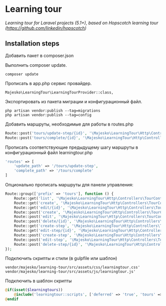 # Learning tour
*Learning tour for  Laravel projects (5.1+), based on Hopscotch learning tour (https://github.com/linkedin/hopscotch)*

## Installation steps
Добавить пакет в composer.json

Выполнить composer update.

`composer update`

Прописать в app.php сервис провайдер.

`Majesko\LearningTour\LearningTourProvider::class,`
 
Экспортировать из пакета миграции и конфигурационный файл.
```
php artisan vendor:publish --tag=migrations
php artisan vendor:publish --tag=config
```
Добавить маршруты, необходимые для работы в routes.php 
```php
Route::post('tours/update-step/{id}', '\Majesko\LearningTour\Http\Controllers\TourController@postUpdateStep');
Route::post('tours/complete/{id}', '\Majesko\LearningTour\Http\Controllers\TourController@postComplete');
```
Прописать соответствующие предыдущему шагу маршруты в конфигурационный файл learningtour.php
```php
'routes' => [
    'update_path' => '/tours/update-step',
    'complete_path' => '/tours/complete'
]
```
Опционально прописать маршруты для панели управления:
```php
Route::group(['prefix' => 'tours'], function () {
    Route::get('list', '\Majesko\LearningTour\Http\Controllers\TourController@getList')->name('learningtour::tours.list');
    Route::get('create', '\Majesko\LearningTour\Http\Controllers\TourController@getCreate')->name('learningtour::tours.create');
    Route::get('edit/{id}', '\Majesko\LearningTour\Http\Controllers\TourController@getEdit')->name('learningtour::tours.edit');
    Route::post('create', '\Majesko\LearningTour\Http\Controllers\TourController@postCreate')->name('learningtour::tours.store');
    Route::post('edit', '\Majesko\LearningTour\Http\Controllers\TourController@postEdit')->name('learningtour::tours.update');
    Route::post('delete/{id}', '\Majesko\LearningTour\Http\Controllers\TourController@postDelete')->name('learningtour::tours.delete');
    Route::get('create-step', '\Majesko\LearningTour\Http\Controllers\TourController@getCreateStep')->name('learningtour::tours.create-step');
    Route::get('edit-step/{id}', '\Majesko\LearningTour\Http\Controllers\TourController@getEditStep')->name('learningtour::tours.edit-step');
    Route::post('create-step', '\Majesko\LearningTour\Http\Controllers\TourController@postCreateStep')->name('learningtour::tours.store-step');
    Route::post('edit-step', '\Majesko\LearningTour\Http\Controllers\TourController@postEditStep')->name('learningtour::tours.update-step');
    Route::post('delete-step/{id}', '\Majesko\LearningTour\Http\Controllers\TourController@postDeleteStep')->name('learningtour::tours.delete-step');
});
```
Подключить скрипты и стили (в gulpfile или шаблон)

```
vendor/majesko/learning-tour/src/assets/css/learningtour.css'
vendor/majesko/learning-tour/src/assets/js/learningtour.js'
```

Подключить в шаблон скрипты
```php
@if(isset($learningtours))
    @include('learningtour::scripts', ['deferred' => 'true', 'tours' => $learningtours])
@endif
```

